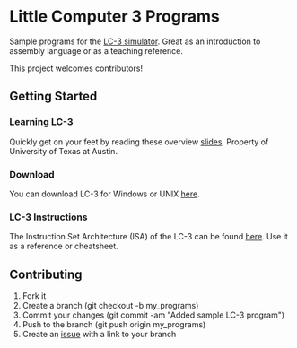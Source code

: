 Little Computer 3 Programs
==========================

Sample programs for the [LC-3 simulator](http://en.wikipedia.org/wiki/LC-3).
Great as an introduction to assembly language or as a teaching reference.

This project welcomes contributors!

Getting Started
---------------

### Learning LC-3

Quickly get on your feet by reading these overview [slides][lc3-slides].
Property of University of Texas at Austin.

### Download

You can download LC-3 for Windows or UNIX [here][lc3-download].

### LC-3 Instructions

The Instruction Set Architecture (ISA) of the LC-3 can be found [here][lc3-isa].
Use it as a reference or cheatsheet.

Contributing
------------

1. Fork it
2. Create a branch (git checkout -b my_programs)
3. Commit your changes (git commit -am "Added sample LC-3 program")
4. Push to the branch (git push origin my_programs)
5. Create an [issue][1] with a link to your branch

[1]: http://github.com/github/markup/issues
[lc3-slides]: http://www.cs.utexas.edu/users/fussell/cs310h/lectures/Lecture_10-310h.pdf
[lc3-download]: http://highered.mcgraw-hill.com/sites/0072467509/student_view0/lc-3_simulator.html
[lc3-isa]: http://highered.mcgraw-hill.com/sites/dl/free/0072467509/104653/PattPatelAppA.pdf
